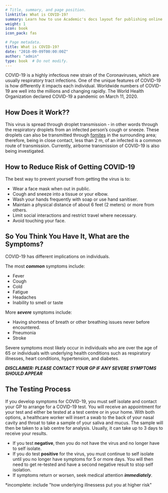 ```yaml
---
# Title, summary, and page position.
linktitle: What is COVID-19?
summary: Learn how to use Academic's docs layout for publishing online courses, software documentation, and tutorials.
weight: 1
icon: book
icon_pack: fas

# Page metadata.
title: What is COVID-19?
date: "2018-09-09T00:00:00Z"
author: "admin"
type: book  # Do not modify.
---
```


COVID-19 is a highly infectious new strain of the Coronaviruses, which are usually respiratory tract infections. One of the unique features of COVID-19 is how differently it impacts each individual. Worldwide numbers of COVID-19 are well into the millions and changing rapidly. The World Health Organization declared COVID-19 a pandemic on March 11, 2020. 

## How Does it Work??

This virus is spread through droplet transmission - in other words through the respiratory droplets from an infected person’s cough or sneeze. These droplets can also be transmitted through [fomites](https://medical-dictionary.thefreedictionary.com/fomites) in the surrounding area; therefore, being in close contact, less than 2 m, of an infected is a common route of transmission. Currently, airborne transmission of COVID-19 is also being investigated. 

## How to Reduce Risk of Getting COVID-19

The best way to prevent yourself from getting the virus is to:

* Wear a face mask when out in public.
* Cough and sneeze into a tissue or your elbow.
* Wash your hands frequently with soap or use hand sanitiser.
* Maintain a physical distance of about 6 feet (2 meters) or more from others.
* Limit social interactions and restrict travel where necessary.
* Avoid touching your face. 

## So You Think You Have It, What are the Symptoms?

COVID-19 has different implications on individuals. 

The most **_common_** symptoms include:

* Fever
* Cough
* Cold
* Fatigue
* Headaches
* Inability to smell or taste

More **_severe_** symptoms include:

* Having shortness of breath or other breathing issues never before encountered.
* Pneumonia
* Stroke

Severe symptoms most likely occur in individuals who are over the age of 65 or individuals with underlying health conditions such as respiratory illnesses, heart conditions, hypertension, and diabetes.  

**_DISCLAIMER: PLEASE CONTACT YOUR GP IF ANY SEVERE SYMPTOMS SHOULD APPEAR_**

## The Testing Process

If you develop symptoms for COVID-19, you must self isolate and contact your GP to arrange for a COVID-19 test. You will receive an appointment for your test and either be tested at a test centre or in your home. With both options, a healthcare worker will insert a swab to the back of your nasal cavity and throat to take a sample of your saliva and mucus. The sample will then be taken to a lab centre for analysis. Usually, it can take up to 3 days to receive your results.

* If you test **negative**, then you do not have the virus and no longer have to self isolate. 
* If you do test **positive** for the virus, you must continue to self isolate until you no longer have symptoms for 5 or more days. You will then need to get re-tested and have a second negative result to stop self isolation. 
* If symptoms return or worsen, seek medical attention **_immediately_**. 

*incomplete: include "how underlying illnessess put you at higher risk"

